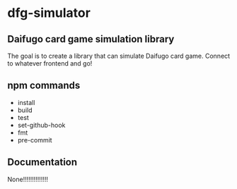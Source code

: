 # dfg-simulator
## Daifugo card game simulation library
The goal is to create a library that can simulate Daifugo card game. Connect to whatever frontend and go!

## npm commands
- install
- build
- test
- set-github-hook
- fmt
- pre-commit

## Documentation
None!!!!!!!!!!!!!!
